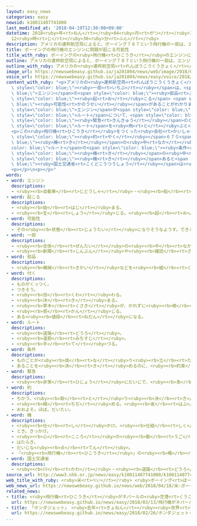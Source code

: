 ```yaml
---
layout: easy_news
categories: easy
newsid: k10011407741000
last_modified_at: '2018-04-19T12:30:00+09:00'
datetime: 2018<ruby>年<rt>ねん</rt></ruby>04<ruby>月<rt>がつ</rt></ruby>19<ruby>日<rt>にち</rt></ruby>
  12<ruby>時<rt>じ</rt></ruby>30<ruby>分<rt>ふん</rt></ruby>
description: アメリカの連邦航空局によると、ボーイング７８７という飛行機の一部は、エンジンの部品に問題が起こる可能性があることがわかりました。
title: ボーイングの飛行機のエンジンに問題が起こる可能性
title_with_ruby: ボーイングの<ruby>飛行機<rt>ひこうき</rt></ruby>のエンジンに<ruby>問題<rt>もんだい</rt></ruby>が<ruby>起<rt>お</rt></ruby>こる<ruby>可能性<rt>かのうせい</rt></ruby>
outline: アメリカの連邦航空局によると、ボーイング７８７という飛行機の一部は、エンジンの部品に問題が起こる可能性があることがわかりました。
outline_with_ruby: アメリカの<ruby>連邦航空局<rt>れんぽうこうくうきょく</rt></ruby>によると、ボーイング７８７という<ruby>飛行機<rt>ひこうき</rt></ruby>の<ruby>一部<rt>いちぶ</rt></ruby>は、エンジンの<ruby>部品<rt>ぶひん</rt></ruby>に<ruby>問題<rt>もんだい</rt></ruby>が<ruby>起<rt>お</rt></ruby>こる<ruby>可能性<rt>かのうせい</rt></ruby>があることがわかりました。
image_url: https://newswebeasy.github.io/ja201804/news/web/image/2018/04/18/K10011407741_1804180737_1804180738_01_03.jpg
voice_url: https://newswebeasy.github.io/ja201804/news/easy/voice/2018/04/19/k10011407741000.mp4
content_with_ruby: "<p>アメリカの<ruby>連邦航空局<rt>れんぽうこうくうきょく</rt></ruby>によると、ボーイング７８７という<ruby>飛行機<rt>ひこうき</rt></ruby>の<span\
  \ style=\"color: blue;\"><ruby>一部<rt>いちぶ</rt></ruby></span>は、<span style=\"color:\
  \ blue;\">エンジン</span>の<span style=\"color: blue;\"><ruby>部品<rt>ぶひん</rt></ruby></span>に<ruby>問題<rt>もんだい</rt></ruby>が<span\
  \ style=\"color: blue;\"><ruby>起<rt>お</rt></ruby>こる</span> <span style=\"color:\
  \ blue;\"><ruby>可能性<rt>かのうせい</rt></ruby></span>があることがわかりました。</p>\n<p>このため<ruby>連邦航空局<rt>れんぽうこうくうきょく</rt></ruby>は、この<span\
  \ style=\"color: blue;\">エンジン</span>が<span style=\"color: blue;\"><ruby>付<rt>つ</rt></ruby>い</span>ている<ruby>飛行機<rt>ひこうき</rt></ruby>が<ruby>飛<rt>と</rt></ruby>ぶ<span\
  \ style=\"color: blue;\">ルート</span>について、<span style=\"color: blue;\"><ruby>条件<rt>じょうけん</rt></ruby></span>を<ruby>厳<rt>きび</rt></ruby>しくすることにしました。<ruby>今<rt>いま</rt></ruby>までは、<span\
  \ style=\"color: blue;\"><ruby>緊急<rt>きんきゅう</rt></ruby></span>のときに<ruby>下<rt>お</rt></ruby>りる<ruby>空港<rt>くうこう</rt></ruby>まで５<ruby>時間<rt>じかん</rt></ruby><ruby>半<rt>はん</rt></ruby><ruby>以内<rt>いない</rt></ruby>に<ruby>着<rt>つ</rt></ruby>くことができる<span\
  \ style=\"color: blue;\">ルート</span>を<ruby>飛<rt>と</rt></ruby>ぶと<ruby>決<rt>き</rt></ruby>まっていました。これからは、２<ruby>時間<rt>じかん</rt></ruby>２０<ruby>分<rt>ぷん</rt></ruby><ruby>以内<rt>いない</rt></ruby>に<ruby>着<rt>つ</rt></ruby>くようにしなければなりません。</p>\n\
  <p>この<ruby>飛行機<rt>ひこうき</rt></ruby>をつくった<ruby>会社<rt>かいしゃ</rt></ruby>のボーイングによると、<span\
  \ style=\"color: blue;\"><ruby>約<rt>やく</rt></ruby></span>６７０<span style=\"color:\
  \ blue;\"><ruby>機<rt>き</rt></ruby></span>の<ruby>中<rt>なか</rt></ruby>で<span style=\"\
  color: blue;\">ルート</span>の<span style=\"color: blue;\"><ruby>条件<rt>じょうけん</rt></ruby></span>が<ruby>厳<rt>きび</rt></ruby>しくなるのは２５％ぐらいあります。<ruby>日本<rt>にっぽん</rt></ruby>では、<ruby>全日空<rt>ぜんにっくう</rt></ruby>が<ruby>使<rt>つか</rt></ruby>っている６４<span\
  \ style=\"color: blue;\"><ruby>機<rt>き</rt></ruby></span>の<ruby>中<rt>なか</rt></ruby>で３１<span\
  \ style=\"color: blue;\"><ruby>機<rt>き</rt></ruby></span>あると<span style=\"color:\
  \ blue;\"><ruby>国土交通省<rt>こくどこうつうしょう</rt></ruby></span>は<ruby>言<rt>い</rt></ruby>っています。</p>\n\
  <p></p>\n<p></p>"
words:
- word: エンジン
  descriptions:
  - <ruby><rb>自動車</rb><rt>じどうしゃ</rt></ruby>・<ruby><rb>船</rb><rt>ふね</rt></ruby>・<ruby><rb>飛行機</rb><rt>ひこうき</rt></ruby>などを<ruby><rb>動</rb><rt>うご</rt></ruby>かす<ruby><rb>力</rb><rt>ちから</rt></ruby>を<ruby><rb>作</rb><rt>つく</rt></ruby>り<ruby><rb>出</rb><rt>だ</rt></ruby>す<ruby><rb>仕組</rb><rt>しく</rt></ruby>み。<ruby><rb>発動機</rb><rt>はつどうき</rt></ruby>。
- word: 起こる
  descriptions:
  - <ruby><rb>始</rb><rt>はじ</rt></ruby>まる。
  - <ruby><rb>生</rb><rt>しょう</rt></ruby>じる。<ruby><rb>起</rb><rt>お</rt></ruby>きる。
- word: 可能性
  descriptions:
  - その<ruby><rb>状態</rb><rt>じょうたい</rt></ruby>になりそうなようす。できそうなようす。
- word: 一部
  descriptions:
  - <ruby><rb>全体</rb><rt>ぜんたい</rt></ruby>の<ruby><rb>中</rb><rt>なか</rt></ruby>の、ある<ruby><rb>部分</rb><rt>ぶぶん</rt></ruby>。
  - <ruby><rb>新聞</rb><rt>しんぶん</rt></ruby>や<ruby><rb>雑誌</rb><rt>ざっし</rt></ruby>などを<ruby><rb>数</rb><rt>かぞ</rt></ruby>えるときの、<ruby><rb>一</rb><rt>ひと</rt></ruby>つ。
- word: 部品
  descriptions:
  - <ruby><rb>機械</rb><rt>きかい</rt></ruby>などを<ruby><rb>組</rb><rt>く</rt></ruby>み<ruby><rb>立</rb><rt>た</rt></ruby>てている、<ruby><rb>一</rb><rt>ひと</rt></ruby>つ<ruby><rb>一</rb><rt>ひと</rt></ruby>つの<ruby><rb>部分</rb><rt>ぶぶん</rt></ruby>の<ruby><rb>品</rb><rt>しな</rt></ruby>。<ruby><rb>部分品</rb><rt>ぶぶんひん</rt></ruby>。
- word: 付く
  descriptions:
  - ものがくっつく。
  - つきそう。
  - <ruby><rb>加</rb><rt>くわ</rt></ruby>わる。
  - <ruby><rb>決</rb><rt>き</rt></ruby>まる。
  - <ruby><rb>草木</rb><rt>くさき</rt></ruby>が、かれずに<ruby><rb>根</rb><rt>ね</rt></ruby>をおろす。
  - <ruby><rb>感</rb><rt>かん</rt></ruby>じる。
  - ある<ruby><rb>値段</rb><rt>ねだん</rt></ruby>になる。
- word: ルート
  descriptions:
  - <ruby><rb>道路</rb><rt>どうろ</rt></ruby>。
  - <ruby><rb>道筋</rb><rt>みちすじ</rt></ruby>。
  - <ruby><rb>手</rb><rt>て</rt></ruby>づる。
- word: 条件
  descriptions:
  - ものごとが<ruby><rb>成</rb><rt>な</rt></ruby>り<ruby><rb>立</rb><rt>た</rt></ruby>つために<ruby><rb>必要</rb><rt>ひつよう</rt></ruby>なことがら。
  - あることを<ruby><rb>決</rb><rt>き</rt></ruby>めるのに、<ruby><rb>約束</rb><rt>やくそく</rt></ruby>しておくことがら。
- word: 緊急
  descriptions:
  - <ruby><rb>非常</rb><rt>ひじょう</rt></ruby>にだいじで、<ruby><rb>急</rb><rt>いそ</rt></ruby>いでしなければならないこと。
- word: 約
  descriptions:
  - ちかう。<ruby><rb>取</rb><rt>と</rt></ruby>り<ruby><rb>決</rb><rt>き</rt></ruby>める。
  - <ruby><rb>縮</rb><rt>ちぢ</rt></ruby>める。<ruby><rb>省</rb><rt>はぶ</rt></ruby>く。<ruby><rb>簡単</rb><rt>かんたん</rt></ruby>にする。
  - おおよそ。ほぼ。だいたい。
- word: 機
  descriptions:
  - <ruby><rb>仕</rb><rt>し</rt></ruby>かけ。<ruby><rb>仕組</rb><rt>しく</rt></ruby>み。
  - とき。きっかけ。
  - <ruby><rb>心</rb><rt>こころ</rt></ruby>の<ruby><rb>動</rb><rt>うご</rt></ruby>き。
  - はたらき。
  - だいじな<ruby><rb>点</rb><rt>てん</rt></ruby>。
  - 「<ruby><rb>飛行機</rb><rt>ひこうき</rt></ruby>」の<ruby><rb>略</rb><rt>りゃく</rt></ruby>。また、<ruby><rb>飛行機</rb><rt>ひこうき</rt></ruby>を<ruby><rb>数</rb><rt>かぞ</rt></ruby>えることば。
- word: 国土交通省
  descriptions:
  - <ruby><rb>川</rb><rt>かわ</rt></ruby>・<ruby><rb>道路</rb><rt>どうろ</rt></ruby>・<ruby><rb>建物</rb><rt>たてもの</rt></ruby>などに<ruby><rb>関</rb><rt>かん</rt></ruby>する<ruby><rb>仕事</rb><rt>しごと</rt></ruby>や、<ruby><rb>交通</rb><rt>こうつう</rt></ruby>・<ruby><rb>荷物</rb><rt>にもつ</rt></ruby>の<ruby><rb>運送</rb><rt>うんそう</rt></ruby>などに<ruby><rb>関</rb><rt>かん</rt></ruby>する<ruby><rb>仕事</rb><rt>しごと</rt></ruby>をする<ruby><rb>国</rb><rt>くに</rt></ruby>の<ruby><rb>役所</rb><rt>やくしょ</rt></ruby>。<ruby><rb>国交省</rb><rt>こっこうしょう</rt></ruby>。
source_url: http://www3.nhk.or.jp/news/easy/k10011407741000/k10011407741000.html
web_title_with_ruby: <ruby>米<rt>べい</rt></ruby> <ruby>ボーイング<rt>ぼーいんぐ</rt></ruby>７８７の<ruby>運航<rt>うんこう</rt></ruby><ruby>条件<rt>じょうけん</rt></ruby><ruby>厳<rt>きび</rt></ruby>しくする<ruby>措置<rt>そち</rt></ruby>
web_news_url: https://newswebeasy.github.io/news/web/2018/04/18/米-ボーイング787の運航条件厳しくする措置
related_news:
- title: <ruby>飛行機<rt>ひこうき</rt></ruby>がネパールの<ruby>空港<rt>くうこう</rt></ruby>に<ruby>下<rt>お</rt></ruby>りるとき<ruby>失敗<rt>しっぱい</rt></ruby>　４９<ruby>人<rt>にん</rt></ruby><ruby>亡<rt>な</rt></ruby>くなる
  url: https://newswebeasy.github.io/news/easy/2018/03/13/飛行機がネパールの空港に下りるとき失敗-49人亡くなる
- title: 「ホンダジェット」　<ruby>去年<rt>きょねん</rt></ruby><ruby>世界<rt>せかい</rt></ruby>でいちばん<ruby>売<rt>う</rt></ruby>れた
  url: https://newswebeasy.github.io/news/easy/2018/02/26/ホンダジェット-去年世界でいちばん売れた
...
```

